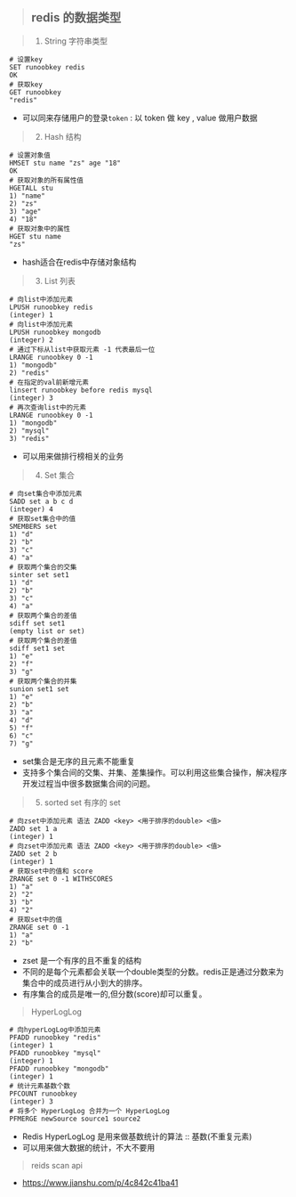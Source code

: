 > ## redis 的数据类型

> 1) String 字符串类型

```shell
# 设置key
SET runoobkey redis
OK
# 获取key
GET runoobkey
"redis"
```

* 可以同来存储用户的登录`token` : 以 token 做 key , value 做用户数据

> 2) Hash 结构

```shell
# 设置对象值
HMSET stu name "zs" age "18"
OK
# 获取对象的所有属性值
HGETALL stu
1) "name"
2) "zs"
3) "age"
4) "18"
# 获取对象中的属性
HGET stu name
"zs"
```

* hash适合在redis中存储对象结构

> 3)  List 列表

```shell
# 向list中添加元素
LPUSH runoobkey redis
(integer) 1
# 向list中添加元素
LPUSH runoobkey mongodb
(integer) 2
# 通过下标从list中获取元素 -1 代表最后一位
LRANGE runoobkey 0 -1
1) "mongodb"
2) "redis"
# 在指定的val前新增元素
linsert runoobkey before redis mysql
(integer) 3
# 再次查询list中的元素
LRANGE runoobkey 0 -1
1) "mongodb"
2) "mysql"
3) "redis"
```

* 可以用来做排行榜相关的业务

> 4) Set 集合

```shell
# 向set集合中添加元素
SADD set a b c d
(integer) 4
# 获取set集合中的值
SMEMBERS set
1) "d"
2) "b"
3) "c"
4) "a"
# 获取两个集合的交集
sinter set set1
1) "d"
2) "b"
3) "c"
4) "a"
# 获取两个集合的差值
sdiff set set1
(empty list or set)
# 获取两个集合的差值
sdiff set1 set
1) "e"
2) "f"
3) "g"
# 获取两个集合的并集
sunion set1 set
1) "e"
2) "b"
3) "a"
4) "d"
5) "f"
6) "c"
7) "g"
```

* set集合是无序的且元素不能重复
* 支持多个集合间的交集、并集、差集操作。可以利用这些集合操作，解决程序开发过程当中很多数据集合间的问题。

> 5) sorted set 有序的 set

```shell
# 向zset中添加元素 语法 ZADD <key> <用于排序的double> <值>
ZADD set 1 a
(integer) 1
# 向zset中添加元素 语法 ZADD <key> <用于排序的double> <值>
ZADD set 2 b
(integer) 1
# 获取set中的值和 score
ZRANGE set 0 -1 WITHSCORES
1) "a"
2) "2"
3) "b"
4) "2"
# 获取set中的值
ZRANGE set 0 -1
1) "a"
2) "b"
```

* zset 是一个有序的且不重复的结构
* 不同的是每个元素都会关联一个double类型的分数。redis正是通过分数来为集合中的成员进行从小到大的排序。
* 有序集合的成员是唯一的,但分数(score)却可以重复。

> HyperLogLog

```shell
# 向hyperLogLog中添加元素
PFADD runoobkey "redis"
(integer) 1
PFADD runoobkey "mysql"
(integer) 1
PFADD runoobkey "mongodb"
(integer) 1
# 统计元素基数个数
PFCOUNT runoobkey
(integer) 3
# 将多个 HyperLogLog 合并为一个 HyperLogLog
PFMERGE newSource source1 source2
```

* Redis HyperLogLog 是用来做基数统计的算法 :: 基数(不重复元素)
* 可以用来做大数据的统计，不大不要用

> reids scan api

* https://www.jianshu.com/p/4c842c41ba41